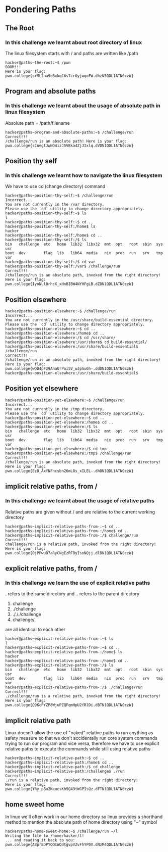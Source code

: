 # Pondering Paths

## The Root

### In this challenge we learnt about root directory of linux

The linux filesystem starts with / and paths are written like /path

```console
hacker@paths~the-root:~$ /pwn
BOOM!!!
Here is your flag:
pwn.college{srML2na9eBxkqC6s7crOyjwqoFW.dhzN5QDL1ATN0czW}
```

## Program and absolute paths

### In this challenge we learnt about the usage of absolute path in linux filesystem

Absolute path = /path/filename

```console
hacker@paths~program-and-absolute-paths:~$ /challenge/run
Correct!!!
/challenge/run is an absolute path! Here is your flag:
pwn.college{sCAegtJwNO4izJ5VBka4ZjJIxlq.dVDN1QDL1ATN0czW}
```

## Position thy self

### In this challenge we learnt how to navigate the linux filesystem

We have to use cd (change directory) command

```console
hacker@paths~position-thy-self:~$ /challenge/run
Incorrect...
You are not currently in the /var directory.
Please use the `cd` utility to change directory appropriately.
hacker@paths~position-thy-self:~$ ls
l
hacker@paths~position-thy-self:~$ cd ..
hacker@paths~position-thy-self:/home$ ls
hacker
hacker@paths~position-thy-self:/home$ cd ..
hacker@paths~position-thy-self:/$ ls
bin   challenge  etc   home  lib32  libx32  mnt  opt   root  sbin  sys  usr
boot  dev        flag  lib   lib64  media   nix  proc  run   srv   tmp  var
hacker@paths~position-thy-self:/$ cd var
hacker@paths~position-thy-self:/var$ /challenge/run
Correct!!!
/challenge/run is an absolute path, invoked from the right directory!
Here is your flag:
pwn.college{IyoNLl8rhcX_xHnBIBW4NYHFgLB.dZDN1QDL1ATN0czW}
```

## Position elsewhere

```console
hacker@paths~position-elsewhere:~$ /challenge/run
Incorrect...
You are not currently in the /usr/share/build-essential directory.
Please use the `cd` utility to change directory appropriately.
hacker@paths~position-elsewhere:~$ cd ..
hacker@paths~position-elsewhere:/home$ cd ..
hacker@paths~position-elsewhere:/$ cd /usr/share/
hacker@paths~position-elsewhere:/usr/share$ cd build-essential/
hacker@paths~position-elsewhere:/usr/share/build-essential$ /challenge/run
Correct!!!
/challenge/run is an absolute path, invoked from the right directory!
Here is your flag:
pwn.college{wDD4pF29AnaUrPoi5V_wJpSu6h-.ddDN1QDL1ATN0czW}
hacker@paths~position-elsewhere:/usr/share/build-essential$
```

## Position yet elsewhere

```console
hacker@paths~position-yet-elsewhere:~$ /challenge/run
Incorrect...
You are not currently in the /tmp directory.
Please use the `cd` utility to change directory appropriately.
hacker@paths~position-yet-elsewhere:~$ cd ..
hacker@paths~position-yet-elsewhere:/home$ cd ..
hacker@paths~position-yet-elsewhere:/$ ls
bin   challenge  etc   home  lib32  libx32  mnt  opt   root  sbin  sys  usr
boot  dev        flag  lib   lib64  media   nix  proc  run   srv   tmp  var
hacker@paths~position-yet-elsewhere:/$ cd tmp
hacker@paths~position-yet-elsewhere:/tmp$ /challenge/run
Correct!!!
/challenge/run is an absolute path, invoked from the right directory!
Here is your flag:
pwn.college{Ez8_AxfNFncsbn26mL8s_xILEL-.dhDN1QDL1ATN0czW}
```

## implicit relative paths, from /

### In this challenge we learnt about the usage of relative paths

Relative paths are given without / and are relative to the current working directory

```console
hacker@paths~implicit-relative-paths-from-:~$ cd ..
hacker@paths~implicit-relative-paths-from-:/home$ cd ..
hacker@paths~implicit-relative-paths-from-:/$ challenge/run
Correct!!!
challenge/run is a relative path, invoked from the right directory!
Here is your flag:
pwn.college{0jPPwuB7aRyCNgEzRFByIsoNQjj.dlDN1QDL1ATN0czW}
```

## explicit relative paths, from /

### In this challenge we learn the use of explicit relative paths

. refers to the same directory and .. refers to the parent directory

1. challenge
2. ./challenge
3. ./././challenge
4. challenge/.

are all identical to each other

```console
hacker@paths~explicit-relative-paths-from-:~$ ls
l
hacker@paths~explicit-relative-paths-from-:~$ cd ..
hacker@paths~explicit-relative-paths-from-:/home$ ls
hacker
hacker@paths~explicit-relative-paths-from-:/home$ cd ..
hacker@paths~explicit-relative-paths-from-:/$ ls
bin   challenge  etc   home  lib32  libx32  mnt  opt   root  sbin  sys  usr
boot  dev        flag  lib   lib64  media   nix  proc  run   srv   tmp  var
hacker@paths~explicit-relative-paths-from-:/$ ./challenge/run
Correct!!!
./challenge/run is a relative path, invoked from the right directory!
Here is your flag:
pwn.college{Q9KcPYZP8WjuPZQFqmHpU2fRlDi.dBTN1QDL1ATN0czW}
```

## implicit relative path

Linux doesn't allow the use of "naked" relative paths to run anything as safety measure so that we don't accidentally run core system commands trying to run our program and vice versa, therefore we have to use explicit relative paths to execute the commands while still using relative paths

```console
hacker@paths~implicit-relative-path:~$ cd ..
hacker@paths~implicit-relative-path:/home$ cd ..
hacker@paths~implicit-relative-path:/$ cd challenge
hacker@paths~implicit-relative-path:/challenge$ ./run
Correct!!!
./run is a relative path, invoked from the right directory!
Here is your flag:
pwn.college{YRy_p8u2KeocsKb9Q49tWGPIsQz.dFTN1QDL1ATN0czW}
```

## home sweet home

In linux we'll often work in our home directory so linux provides a shorthand method to mention the absolute path of home directory using "~" symbol

```console
hacker@paths~home-sweet-home:~$ /challenge/run ~/l
Writing the file to /home/hacker/l!
... and reading it back to you:
pwn.college{A8prEDPYQQIWQdtgvpVZvFhYP0V.dNzM4QDL1ATN0czW}
```
